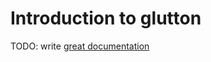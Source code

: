 # Introduction to glutton

TODO: write [great documentation](http://jacobian.org/writing/great-documentation/what-to-write/)